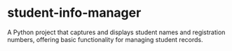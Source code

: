 # student-info-manager
A Python project that captures and displays student names and registration numbers, offering basic functionality for managing student records.

